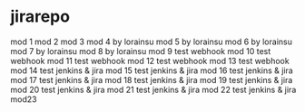 # jirarepo
mod 1
mod 2
mod 3
mod 4 by lorainsu
mod 5 by lorainsu
mod 6 by lorainsu
mod 7 by lorainsu
mod 8 by lorainsu
mod 9  test webhook
mod 10 test webhook
mod 11 test webhook
mod 12 test webhook
mod 13 test webhook
mod 14 test jenkins & jira
mod 15 test jenkins & jira
mod 16 test jenkins & jira
mod 17 test jenkins & jira
mod 18 test jenkins & jira
mod 19 test jenkins & jira
mod 20 test jenkins & jira
mod 21 test jenkins & jira
mod 22 test jenkins & jira
mod23
